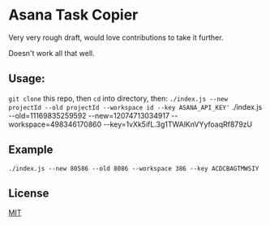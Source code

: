 # Asana Task Copier

Very very rough draft, would love contributions to take it further. 

Doesn't work all that well.

## Usage:
`git clone` this repo, then `cd` into directory, then:
`./index.js --new projectId --old projectId --workspace id --key ASANA_API_KEY'`
./index.js --old=11169835259592 --new=12074713034917 --workspace=498346170860 --key=1vXk5ifL.3g1TWAlKnVYyfoaqRf879zU
## Example
`./index.js --new 80586 --old 8086 --workspace 386 --key ACDCBAGTMWSIY`

## License
[MIT](http://opensource.org/licenses/MIT)
